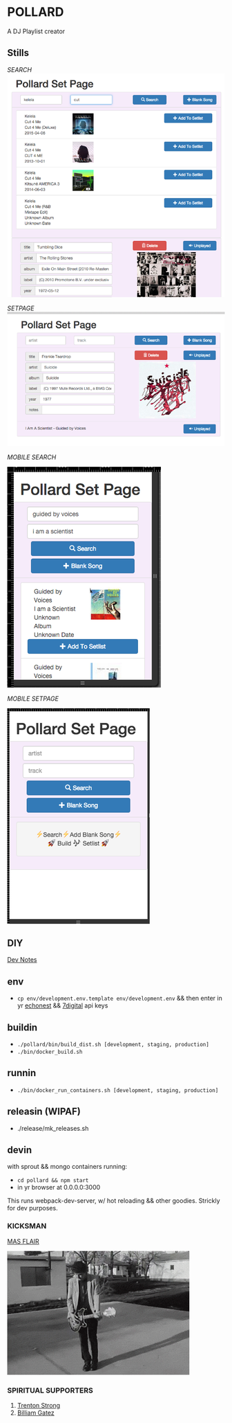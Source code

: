 # POLLARD

A DJ Playlist creator

## Stills

*SEARCH*
![search](gifs/search.png)

*SETPAGE*
![setpage](gifs/setpage.png)

*MOBILE SEARCH*

![search](gifs/mob-search.png)

*MOBILE SETPAGE*

![setpage](gifs/mob-setpage.png)

## DIY

[Dev Notes][devnotes]

## env

- `cp env/development.env.template env/development.env`
  && then enter in yr [echonest][echonestapikey]
  && [7digital][7digitalapikey] api keys

## buildin

- `./pollard/bin/build_dist.sh [development, staging, production]`
- `./bin/docker_build.sh`


## runnin

- `./bin/docker_run_containers.sh [development, staging, production]`

## releasin (WIPAF)

- ./release/mk_releases.sh


## devin

with sprout && mongo containers running:

- `cd pollard && npm start`
- in yr browser at 0.0.0.0:3000

This runs webpack-dev-server, w/ hot reloading && other goodies. Strickly for dev purposes.


### KICKSMAN
[MAS FLAIR](gifs)

![alt tag](gifs/kicks_man.gif)

### SPIRITUAL SUPPORTERS

1. [Trenton Strong](https://github.com/trentonstrong)
2. [Billiam Gatez](https://www.microsoft.com)

[devnotes]: txt/devnotes.md
[echonestapikey]: https://developer.echonest.com/account/register
[7digitalapikey]: https://api-signup.7digital.com/
